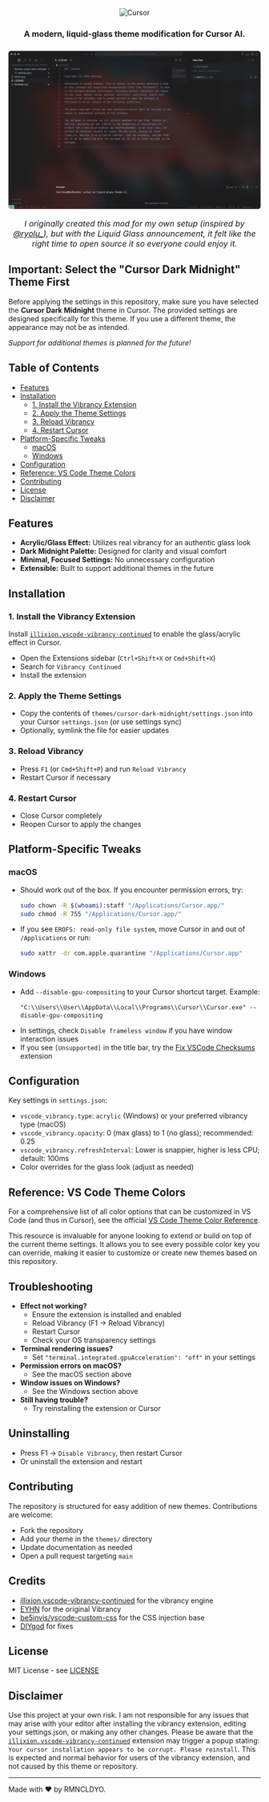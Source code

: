 <div align="center">
  <div align="center">
    <a href="https://www.cursor.com/" target="_blank" rel="noopener noreferrer" title="Cursor" aria-label="Cursor" style="text-decoration: none; cursor: pointer;">
      <img alt="Cursor" src="https://img.shields.io/badge/cursor-cccccc?style=for-the-badge&logo=data%3Aimage%2Fpng%3Bbase64%2CiVBORw0KGgoAAAANSUhEUgAAACAAAAAgCAYAAABzenr0AAAACXBIWXMAAAsTAAALEwEAmpwYAAAAAXNSR0IArs4c6QAAAARnQU1BAACxjwv8YQUAAAUSSURBVHgB1VdLLKRZFD71l%2FdbGIw3CwSDsPBI2iNiQUYYVhZ2NiQSMwmLiQgxPSymExIyGQsbkViQmAVmSCdCZiISEYIFiXcw7S2IR9Vfc77bfeVXlOqq7kX3SW7u%2F%2F917z3f%2Bc7jniL6ikVpbm5WeNbx0JOdopDtAoVKR0fH66CgoPvY2Nj74uLi9g9n6chGsRWAUldXlzM0NGQ0GAwNCwsLys7Ojv7k5OSn0tJSY2pq6vdkIxsfC0DJz8%2F3GxwcfBcdHf12Y2ODLi4ulPPzczIajXR8fKzwIF9f3z9LSkpOwsPDfT%2F2bAdrinmovb29b%2B%2Fv77PZWoVnur29pdPTUzGbTCYCEDc3N6zXXV5eeiUkJBwlJib%2BPTo6WiTPsBUAfKlra2urDwsL%2B%2FXo6EjHlOugHOP6%2BppYEd3d3QkA%2BIZ3vV5POp0O3xR%2BLmQ2jLzm57Gxsd%2F4PKMlReair6mp%2BS43N3eeLVaZYgU0YzAIYTWUHR4ewg00Pj5OXl5e5OrqSn5%2BfmJ2cnIiBwcHCUj18PBQVldXXy0vL%2F%2FD55ssAmClLhUVFWv7%2B%2FvBqqoKxbCQn4VyjJubG6GYA4%2Burq6IA5EURRHKnJ2diZWRi4sLOTo6im%2BSFQx2087ExEQ0qzLQcxIfH1%2Fb2tpqgrBy0%2BcWdofJ39%2F%2FR63OR5Hq6empzszMUFFRkaAWln8Ogcu2t7epu7ubgoODVYsAIAgsUNnX1yeArK2tCTfYI3AZx5EAwIqpp6fniVGPsgC%2BhK%2FgZwj82dTUJJ77%2B%2Fsf1lgTAD44OBAzYgBzWVkZ6gRqxqO1T06DAhlsiHgMvIONlpaWBwWWBMG5t7f3aA1Y3draEpn0RJ%2F5hw95LJRioxxIrbm5OUpOTqaRkZEnVKI2gG4AxxlS3N3dkV0iLZ%2BLqWcBYGhTD4VGPgcEBFBnZycyhjY3Nx%2F8fHZ2JuiWItN3enqavL29SdYScxAWAUDkJu1mHIxn%2BLOqqkpYLBXjN%2B1AgaqsrBQGYC%2BGuRscngOAONAWIa1r4I6QkBABAP6WyiQAKdhfX18vqiNY0jL7IgAol9lgTieyIikpSViENfCvZEUreEfaDQwMCPoRP1pmLQIAlRKAFgQOTElJEcrwDXUCM0quBKAFgb3cG4hyLN0nWX0RgNYFAAPq4uLixAUjFnMkawECgLlyCNzEd4rI%2Ba6uLgoMDHww6MUglIqxCNGemZkplOMblMsBy0ArmNAygIHvw8PD5OPjQ1FRUaL8pqeni%2F5BBqJFBhihgsORYrAegnctODnLyJcHShaQkqGhoQ8VE79zX0Dl5eXU3t6OwFVeAvB7bW1tw%2Fr6eigqoGxAQKl0j3QRmNCmpgSLPgGUy35AM1S%2Biv%2FjWPrDogsmJycNWVlZEfPz8znZ2dni5kI0c%2FcrKEUWoPWCW%2BB%2FzFr%2Fw3qsQ3ZgYD3PakxMDM3OzmawW0O5TF8%2FMposi56v5gY%2B4BeueApYQLmV9QEswPqCggLBEN53d3e1HRHufhPfps1s1Gt63wk9uUSs9fGioWQgf7FLCrjcKuiCAEJGdF5ennATLiDJDFuOwPg3IiLiFVlpSq3drWJjRkZGYXV19TeRkZGXoBQWSt8CBACAcnYPXHbW2Nj4LSvP0Z5hLwApppWVlRO%2BCb25sfwBWYJmU%2FZ73CMKPy8tLRVyifbjZuadNcWfIuKv2dTU1Bvu%2Bw1Mvbq4uPiG7Pxr9imCQqBLS0tzJPv%2BY34Z8j8fF3DHYdiJRQAAAABJRU5ErkJggg%3D%3D&labelColor=000000&color=cccccc&link=https%3A%2F%2Fcursor.com%2F">
    </a>
  </div>

  <div align="center" style="margin-bottom: 1.5rem; margin-top: 1.5rem;">
    <p style="font-size: 1rem; font-weight: bold;">A modern, liquid-glass theme modification for Cursor AI.</p>
  </div>

  <div align="center">
    <img src="demo.png" alt="Demo" style="max-width: 100%; border-radius: 5px;"/>
  </div>

  <div align="center">
    <p style="font-size: 1rem; font-style: italic;">I originally created this mod for my own setup (inspired by <a href="https://x.com/ryolu_/status/1932162324569506157" target="_blank">@ryolu_</a>), but with the Liquid Glass announcement, it felt like the right time to open source it so everyone could enjoy it.</p>
  </div>
</div>

## Important: Select the "Cursor Dark Midnight" Theme First

Before applying the settings in this repository, make sure you have selected the **Cursor Dark Midnight** theme in Cursor. The provided settings are designed specifically for this theme. If you use a different theme, the appearance may not be as intended.

*Support for additional themes is planned for the future!*

## Table of Contents
- [Features](#features)
- [Installation](#installation)
  - [1. Install the Vibrancy Extension](#1-install-the-vibrancy-extension)
  - [2. Apply the Theme Settings](#2-apply-the-theme-settings)
  - [3. Reload Vibrancy](#3-reload-vibrancy)
  - [4. Restart Cursor](#4-restart-cursor)
- [Platform-Specific Tweaks](#platform-specific-tweaks)
  - [macOS](#macos)
  - [Windows](#windows)
- [Configuration](#configuration)
- [Reference: VS Code Theme Colors](#reference-vs-code-theme-colors)
- [Contributing](#contributing)
- [License](#license)
- [Disclaimer](#disclaimer)

## Features

- **Acrylic/Glass Effect:** Utilizes real vibrancy for an authentic glass look
- **Dark Midnight Palette:** Designed for clarity and visual comfort
- **Minimal, Focused Settings:** No unnecessary configuration
- **Extensible:** Built to support additional themes in the future

## Installation

### 1. Install the Vibrancy Extension

Install [`illixion.vscode-vibrancy-continued`](https://marketplace.visualstudio.com/items?itemName=illixion.vscode-vibrancy-continued`) to enable the glass/acrylic effect in Cursor.

- Open the Extensions sidebar (`Ctrl+Shift+X` or `Cmd+Shift+X`)
- Search for `Vibrancy Continued`
- Install the extension

### 2. Apply the Theme Settings

- Copy the contents of `themes/cursor-dark-midnight/settings.json` into your Cursor `settings.json` (or use settings sync)
- Optionally, symlink the file for easier updates

### 3. Reload Vibrancy

- Press `F1` (or `Cmd+Shift+P`) and run `Reload Vibrancy`
- Restart Cursor if necessary

### 4. Restart Cursor

- Close Cursor completely
- Reopen Cursor to apply the changes

## Platform-Specific Tweaks

### macOS
- Should work out of the box. If you encounter permission errors, try:
  ```sh
  sudo chown -R $(whoami):staff "/Applications/Cursor.app/"
  sudo chmod -R 755 "/Applications/Cursor.app/"
  ```
- If you see `EROFS: read-only file system`, move Cursor in and out of `/Applications` or run:
  ```sh
  sudo xattr -dr com.apple.quarantine "/Applications/Cursor.app"
  ```

### Windows
- Add `--disable-gpu-compositing` to your Cursor shortcut target. Example:
  ```
  "C:\\Users\\User\\AppData\\Local\\Programs\\Cursor\\Cursor.exe" --disable-gpu-compositing
  ```
- In settings, check `Disable frameless window` if you have window interaction issues
- If you see `[Unsupported]` in the title bar, try the [Fix VSCode Checksums](https://marketplace.visualstudio.com/items?itemName=lehni.vscode-fix-checksums) extension

## Configuration

Key settings in `settings.json`:

- `vscode_vibrancy.type`: `acrylic` (Windows) or your preferred vibrancy type (macOS)
- `vscode_vibrancy.opacity`: 0 (max glass) to 1 (no glass); recommended: 0.25
- `vscode_vibrancy.refreshInterval`: Lower is snappier, higher is less CPU; default: 100ms
- Color overrides for the glass look (adjust as needed)

## Reference: VS Code Theme Colors

For a comprehensive list of all color options that can be customized in VS Code (and thus in Cursor), see the official [VS Code Theme Color Reference](https://code.visualstudio.com/api/references/theme-color).

This resource is invaluable for anyone looking to extend or build on top of the current theme settings. It allows you to see every possible color key you can override, making it easier to customize or create new themes based on this repository.

## Troubleshooting

- **Effect not working?**
  - Ensure the extension is installed and enabled
  - Reload Vibrancy (F1 → Reload Vibrancy)
  - Restart Cursor
  - Check your OS transparency settings
- **Terminal rendering issues?**
  - Set `"terminal.integrated.gpuAcceleration": "off"` in your settings
- **Permission errors on macOS?**
  - See the macOS section above
- **Window issues on Windows?**
  - See the Windows section above
- **Still having trouble?**
  - Try reinstalling the extension or Cursor

## Uninstalling

- Press F1 → `Disable Vibrancy`, then restart Cursor
- Or uninstall the extension and restart

## Contributing

The repository is structured for easy addition of new themes. Contributions are welcome:

- Fork the repository
- Add your theme in the `themes/` directory
- Update documentation as needed
- Open a pull request targeting `main`

## Credits

- [illixion.vscode-vibrancy-continued](https://github.com/illixion/vscode-vibrancy-continued) for the vibrancy engine
- [EYHN](https://github.com/EYHN) for the original Vibrancy
- [be5invis/vscode-custom-css](https://github.com/be5invis/vscode-custom-css) for the CSS injection base
- [DIYgod](https://github.com/DIYgod) for fixes

## License

MIT License - see [LICENSE](LICENSE)

## Disclaimer

Use this project at your own risk. I am not responsible for any issues that may arise with your editor after installing the vibrancy extension, editing your settings.json, or making any other changes. Please be aware that the [`illixion.vscode-vibrancy-continued`](https://marketplace.visualstudio.com/items?itemName=illixion.vscode-vibrancy-continued) extension may trigger a popup stating: `Your cursor installation appears to be corrupt. Please reinstall`. This is expected and normal behavior for users of the vibrancy extension, and not caused by this theme or repository.

---

Made with ❤️ by RMNCLDYO.